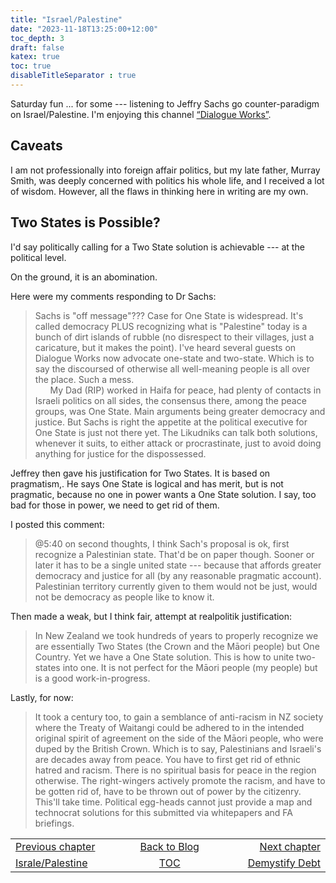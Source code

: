 ```yaml
---
title: "Israel/Palestine"
date: "2023-11-18T13:25:00+12:00"
toc_depth: 3
draft: false
katex: true
toc: true
disableTitleSeparator : true
---
```


Saturday fun ... for some --- listening to Jeffry Sachs go counter-paradigm on Israel/Palestine.
I'm enjoying this channel 
[“Dialogue Works”](https://www.youtube.com/watch?v=jWRF7QiWq_8).

## Caveats

I am not professionally into foreign affair politics, but my late father, Murray 
Smith, was deeply concerned with politics his whole life, and I received a lot 
of wisdom. However, all the flaws in thinking here in writing are my own.

## Two States is Possible?

I'd say politically calling for a Two State solution is achievable --- at the political level.

On the ground, it is an abomination.

Here were my comments responding to Dr Sachs:

> Sachs is "off message"??? Case for One State is widespread. It's called 
democracy PLUS recognizing what is "Palestine" today is a bunch of dirt islands 
of rubble (no disrespect to their villages, just a caricature, but it makes the 
point).  I've heard several guests on Dialogue Works now advocate one-state and 
two-state. Which is to say the discoursed of otherwise all well-meaning people 
is all over the place. Such a  mess.   
&nbsp;&nbsp;&nbsp;&nbsp;&nbsp;&nbsp;My Dad (RIP) worked in Haifa for peace, had 
plenty of contacts in Israeli politics on all sides, the consensus there, among 
the peace groups, was One State. Main arguments being greater democracy and 
justice. But Sachs is right the appetite at the political executive for One 
State is just not there yet. The Likudniks can talk both solutions, whenever it 
suits, to either attack or procrastinate, just to avoid doing anything for 
justice for the dispossessed.

Jeffrey then gave his justification for Two States. It is based on pragmatism,. 
He says One State is logical and has merit, but is not pragmatic, because no one 
in power wants a One State solution.  I say, too bad for those in power, we need 
to get rid of them.

I posted this comment:

> @5:40 on second thoughts, I think Sach's proposal is ok, first recognize a 
Palestinian state. That'd be on paper though. Sooner or later it has to be a 
single united state --- because that affords greater democracy and justice for 
all (by any reasonable pragmatic account). Palestinian territory currently given 
to them would not be just, would not be democracy as people like to know it.

Then made a weak, but I think fair, attempt at realpolitik justification:

> In New Zealand we took hundreds of years to properly recognize we are 
essentially Two States (the Crown and the Māori people) but One Country.  Yet we 
have a One State solution.  This is how to unite two-states into one. It is not 
perfect for the Māori people (my people) but is a good work-in-progress.

Lastly, for now:

> It took a century too, to gain a semblance of anti-racism in NZ society where 
the Treaty of Waitangi could be adhered to in the intended original spirit of 
agreement on the side of the Māori people, who were duped by the British Crown. 
Which is to say, Palestinians and Israeli's are decades away from peace. You 
have to first get rid of ethnic hatred and racism. There is no spiritual basis 
for peace in the region otherwise.  The right-wingers actively promote the 
racism, and have to be gotten rid of, have to be thrown out of power by the 
citizenry. This'll take time. Political egg-heads cannot just provide a map and 
technocrat solutions for this submitted via whitepapers and FA briefings.


<table style="border-collapse: collapse; border=0;">
    <colgroup>
       <col span="1" style="width: 25%;">
       <col span="1" style="width: 15%;">
       <col span="1" style="width: 25%;">
    </colgroup>
<tr style="border: 1px solid color:#0f0f0f;">
<td style="border: 1px solid color:#0f0f0f;">
<a href="../42_israel_palestine">Previous chapter</a></td>
<td style="border: 1px solid color:#0f0f0f; text-align:center;"><a href="../">Back to Blog</a></td>
<td style="border: 1px solid color:#0f0f0f; text-align:right;">
<a href="../43_demystify_debt">Next chapter</a></td>
</tr>
<tr style="border: 1px solid color:#0f0f0f;">
<td style="border: 1px solid color:#0f0f0f;">
<a href="../42_israel_palestine">Israle/Palestine</a></td>
<td style="border: 1px solid color:#0f0f0f; text-align:center;">
<a href="../">TOC</a></td>
<td style="border: 1px solid color:#0f0f0f; text-align:right;">
<a href="../43_demystify_debt">Demystify Debt</a></td>
</tr>
</table>
